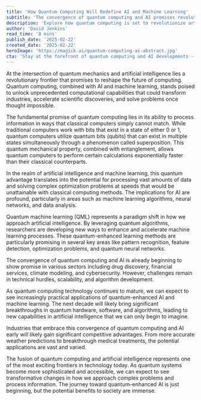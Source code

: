 ```yaml
---
title: 'How Quantum Computing Will Redefine AI and Machine Learning'
subtitle: 'The convergence of quantum computing and AI promises revolutionary advances in computational capabilities'
description: 'Explore how quantum computing is set to revolutionize artificial intelligence and machine learning, offering unprecedented computational power that could transform industries and accelerate scientific discoveries. Learn about quantum machine learning, real-world applications, and the challenges ahead in this emerging technological frontier.'
author: 'David Jenkins'
read_time: '8 mins'
publish_date: '2025-02-22'
created_date: '2025-02-22'
heroImage: 'https://magick.ai/quantum-computing-ai-abstract.jpg'
cta: 'Stay at the forefront of quantum computing and AI developments - follow us on LinkedIn for regular insights into this revolutionary technology convergence.'
---
```


At the intersection of quantum mechanics and artificial intelligence lies a revolutionary frontier that promises to reshape the future of computing. Quantum computing, combined with AI and machine learning, stands poised to unlock unprecedented computational capabilities that could transform industries, accelerate scientific discoveries, and solve problems once thought impossible.

The fundamental promise of quantum computing lies in its ability to process information in ways that classical computers simply cannot match. While traditional computers work with bits that exist in a state of either 0 or 1, quantum computers utilize quantum bits (qubits) that can exist in multiple states simultaneously through a phenomenon called superposition. This quantum mechanical property, combined with entanglement, allows quantum computers to perform certain calculations exponentially faster than their classical counterparts.

In the realm of artificial intelligence and machine learning, this quantum advantage translates into the potential for processing vast amounts of data and solving complex optimization problems at speeds that would be unattainable with classical computing methods. The implications for AI are profound, particularly in areas such as machine learning algorithms, neural networks, and data analysis.

Quantum machine learning (QML) represents a paradigm shift in how we approach artificial intelligence. By leveraging quantum algorithms, researchers are developing new ways to enhance and accelerate machine learning processes. These quantum-enhanced learning methods are particularly promising in several key areas like pattern recognition, feature detection, optimization problems, and quantum neural networks.

The convergence of quantum computing and AI is already beginning to show promise in various sectors including drug discovery, financial services, climate modeling, and cybersecurity. However, challenges remain in technical hurdles, scalability, and algorithm development.

As quantum computing technology continues to mature, we can expect to see increasingly practical applications of quantum-enhanced AI and machine learning. The next decade will likely bring significant breakthroughs in quantum hardware, software, and algorithms, leading to new capabilities in artificial intelligence that we can only begin to imagine.

Industries that embrace this convergence of quantum computing and AI early will likely gain significant competitive advantages. From more accurate weather predictions to breakthrough medical treatments, the potential applications are vast and varied.

The fusion of quantum computing and artificial intelligence represents one of the most exciting frontiers in technology today. As quantum systems become more sophisticated and accessible, we can expect to see transformative changes in how we approach complex problems and process information. The journey toward quantum-enhanced AI is just beginning, but the potential benefits to society are immense.